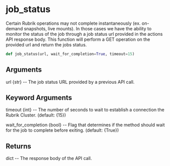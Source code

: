 # job_status

Certain Rubrik operations may not complete instantaneously (ex. on-demand snapshots, live mounts). In those cases we have the ability to monitor the status of the job through a job status url provided in the actions API response body. This function will perform a GET operation on the provided url and return the jobs status.

```py
def job_status(url, wait_for_completion=True, timeout=15)
```

## Arguments
url {str} -- The job status URL provided by a previous API call.


## Keyword Arguments
timeout {int} -- The number of seconds to wait to establish a connection the Rubrik Cluster. (default: {15})

wait_for_completion {bool} -- Flag that determines if the method should wait for the job to complete before exiting. (default: {True})


## Returns
dict -- The response body of the API call.



